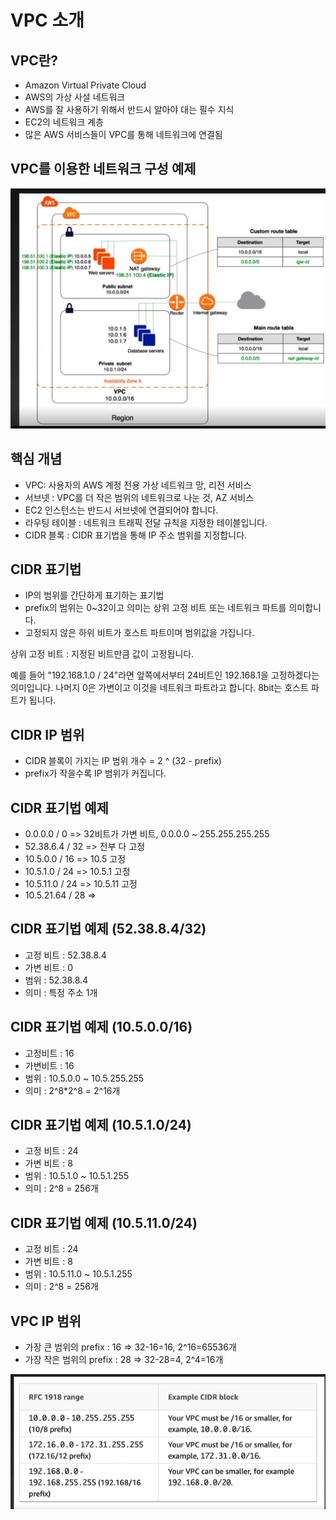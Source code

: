 # VPC 소개

## VPC란?

- Amazon Virtual Private Cloud
- AWS의 가상 사설 네트워크
- AWS를 잘 사용하기 위해서 반드시 알아야 대는 필수 지식
- EC2의 네트워크 계층
- 많은 AWS 서비스들이 VPC를 통해 네트워크에 연결됨

## VPC를 이용한 네트워크 구성 예제

![img.png](img.png)

## 핵심 개념

- VPC: 사용자의 AWS 계정 전용 가상 네트워크 망, 리전 서비스
- 서브넷 : VPC를 더 작은 범위의 네트워크로 나눈 것, AZ 서비스
- EC2 인스턴스는 반드시 서브넷에 연결되어야 합니다.
- 라우팅 테이블 : 네트워크 트래픽 전달 규칙을 지정한 테이블입니다.
- CIDR 블록 : CIDR 표기법을 통해 IP 주소 범위를 지정합니다.

## CIDR 표기법

- IP의 범위를 간단하게 표기하는 표기법
- prefix의 범위는 0~32이고 의미는 상위 고정 비트 또는 네트워크 파트를 의미합니다.
- 고정되지 않은 하위 비트가 호스트 파트이며 범위값을 가집니다.

상위 고정 비트 : 지정된 비트만큼 값이 고정됩니다.

예를 들어 "192.168.1.0 / 24"라면 앞쪽에서부터 24비트인 192.168.1을 고정하겠다는 의미입니다.
나머지 0은 가변이고 이것을 네트워크 파트라고 합니다. 8bit는 호스트 파트가 됩니다.

## CIDR IP 범위

- CIDR 블록이 가지는 IP 범위 개수 = 2 ^ (32 - prefix)
- prefix가 작을수록 IP 범위가 커집니다.

## CIDR 표기법 예제

- 0.0.0.0 / 0 => 32비트가 가변 비트, 0.0.0.0 ~ 255.255.255.255
- 52.38.6.4 / 32 => 전부 다 고정
- 10.5.0.0 / 16 => 10.5 고정
- 10.5.1.0 / 24 => 10.5.1 고정
- 10.5.11.0 / 24 => 10.5.11 고정
- 10.5.21.64 / 28 =>

## CIDR 표기법 예제 (52.38.8.4/32)

- 고정 비트 : 52.38.8.4
- 가변 비트 : 0
- 범위 : 52.38.8.4
- 의미 : 특정 주소 1개

## CIDR 표기법 예제 (10.5.0.0/16)

- 고정비트 : 16
- 가변비트 : 16
- 범위 : 10.5.0.0 ~ 10.5.255.255
- 의미 : 2^8*2^8 = 2^16개

## CIDR 표기법 예제 (10.5.1.0/24)

- 고정 비트 : 24
- 가변 비트 : 8
- 범위 : 10.5.1.0 ~ 10.5.1.255
- 의미 : 2^8 = 256개

## CIDR 표기법 예제 (10.5.11.0/24)

- 고정 비트 : 24
- 가변 비트 : 8
- 범위 : 10.5.11.0 ~ 10.5.1.255
- 의미 : 2^8 = 256개

## VPC IP 범위

- 가장 큰 범위의 prefix : 16 => 32-16=16, 2^16=65536개
- 가장 작은 범위의 prefix : 28 => 32-28=4, 2^4=16개

![img_1.png](img_1.png)
